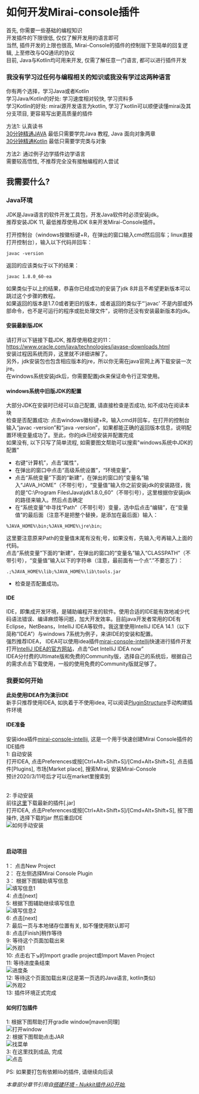 # 如何开发Mirai-console插件


#### 
首先, 你需要一些基础的编程知识<br> 
开发插件的下限很低, 仅仅了解开发用的语言即可<br>
当然, 插件开发的上限也很高, Mirai-Console的插件的控制层下至简单的回复逻辑, 上至修改与QQ通讯的协议<br>
目前, Java与Kotlin均可用来开发, 仅需了解任意一门语言, 都可以进行插件开发<br>

### 我没有学习过任何与编程相关的知识或我没有学过这两种语言
你有两个选择，学习Java或者Kotlin<br> 
学习Java/Kotlin的好处: 学习速度相对较快, 学习资料多<br> 
学习Kotlin的好处: mirai源开发语言为kotlin, 学习了kotlin可以顺便读懂mirai及其分支项目, 更容易写出更高质量的插件<br> 

方法1: 认真读书<br> 
[30分钟精通JAVA](https://www.runoob.com/java/java-tutorial.html) 最低只需要学完Java 教程, Java 面向对象两章<br> 
[30分钟精通Kotlin](https://www.kotlincn.net/docs/reference/) 最低只需要学完类与对象<br> 

方法2: 通过例子边学插件边学语言<br> 
需要较高悟性, 不推荐完全没有接触编程的人尝试<br> 
## 我需要什么?
### Java环境
JDK是Java语言的软件开发工具包，开发Java软件时必须安装jdk。<br>
推荐安装JDK 11, 最低推荐使用JDK 8来开发Mirai-Console插件。<br> 


打开控制台（windows按徽标键+R，在弹出的窗口输入cmd然后回车；linux直接打开控制台），输入以下代码并回车：
```$xslt
javac -version
```
返回的应该类似于以下的结果：
```$xslt
javac 1.8.0_60-ea
```
如果类似于以上的结果，恭喜你已经成功的安装了jdk 8并且不希望更新版本可以跳过这个步骤的教程。<br> 
如果返回的版本是1.7.0或者更旧的版本，或者返回的类似于“'javac' 不是内部或外部命令，也不是可运行的程序或批处理文件”，说明你还没有安装最新版本的jdk。<br> 

#### 安装最新版JDK
请打开以下链接下载JDK, 推荐使用稳定的11：https://www.oracle.com/java/technologies/javase-downloads.html<br> 
安装过程因系统而异，这里就不详细讲解了。<br> 
另外，jdk安装包也包含相应版本的jre，所以你无需在java官网上再下载安装一次jre。<br> 
在windows系统安装jdk后，你需要配置jdk来保证命令行正常使用。<br> 
#### windows系统中旧版JDK的配置
大部分JDK在安装时已经可以自己配置, 请直接检查是否成功, 如不成功在阅读本块<br> 
检查是否配置成功: 点击windows徽标键+R，输入cmd并回车，在打开的控制台输入“javac -version”和“java -version”，如果都能正确的返回版本信息，说明配置环境变量成功了。至此，你的jdk已经安装并配置完成<br> 
如果没有, 以下只写了简单流程, 如需要图文帮助可以搜索"windows系统中JDK的配置"<br> 
- 右键“计算机”，点击“属性”，<br> 
- 在弹出的窗口中点击“高级系统设置”，“环境变量”，<br> 
- 点击“系统变量”下面的“新建”，在弹出的窗口的“变量名”输入“JAVA_HOME”（不带引号），“变量值”输入你之前安装jdk的安装路径，我的是“C:\Program Files\Java\jdk1.8.0_60”（不带引号），这里根据你安装jdk的路径来输入。然后点击确定<br> 
- 在“系统变量”中寻找“Path”（不带引号）变量，选中后点击“编辑”，在“变量值”的最后面（注意不是把整个替换，是添加在最后面）输入：
```$xslt
%JAVA_HOME%\bin;%JAVA_HOME%\jre\bin;
```
这里要注意原来Path的变量值末尾有没有;号，如果没有，先输入;号再输入上面的代码。<br> 
点击“系统变量”下面的“新建”，在弹出的窗口的“变量名”输入“CLASSPATH”（不带引号），“变量值”输入以下的字符串（注意，最前面有一个点“.”不要忘了）：
```$xslt
.;%JAVA_HOME%\lib;%JAVA_HOME%\lib\tools.jar
```
- 检查是否配置成功。
#### IDE
IDE，即集成开发环境，是辅助编程开发的软件。使用合适的IDE能有效地减少代码语法错误、编译麻烦等问题，加大开发效率。目前java开发者常用的IDE有Eclipse，NetBeans，IntelliJ IDEA等软件。我这里使用IntelliJ IDEA 14.1（以下简称“IDEA”）与windows 7系统为例子，来讲IDE的安装和配置。<br>
强烈推荐IDEA， IDEA可以使用idea插件[mirai-console-intellij](https://github.com/mamoe/mirai-console-intellij)快速进行插件开发
<br>
打开[IntelliJ IDEA的官方网站]( http://www.jetbrains.com/idea/)，点击“Get IntelliJ IDEA now”
<br>
IDEA分付费的Ultimate版和免费的Community版，选择自己的系统后，根据自己的需求点击下载使用，一般的使用免费的Community版就足够了。
<br>

### 我要如何开始
**此处使用IDEA作为演示IDE**<br>
新手只推荐使用IDEA, 如执着于不使用idea, 可以阅读[PluginStructure](PluginStructure.MD)手动构建插件环境<br>

#### IDE准备
安装idea插件[mirai-console-intellij](https://github.com/mamoe/mirai-console-intellij), 这是一个用于快速创建Mirai Console插件的IDE插件 <br>
1: 自动安装<br>
打开IDEA, 点击Preferences或按[Ctrl+Alt+Shift+S]/[Cmd+Alt+Shift+S], 点击插件[Plugins], 市场[Market place], 搜索Mirai, 安装Mirai-Console<br>
预计2020/3/11号后才可以在market里搜索到<br>
<br>

2: 手动安装<br>
前往[这里](https://github.com/mamoe/mirai-console-intellij/releases)下载最新的插件[.jar]<BR>
打开IDEA, 点击Preferences或按[Ctrl+Alt+Shift+S]/[Cmd+Alt+Shift+S], 按下图操作, 选择下载的jar 然后重启IDE<br>
![如何手动安装](assets/ideaInstall.png)

<br>

#### 启动项目
1： 点击New Project<br>
2： 在左侧选择Mirai Console Plugin<br>
3： 根据下图辅助填写信息<br>
![填写信息1](assets/ideaplugin1.jpg)<br>
4:  点击[next]<br>
5:  根据下图辅助继续填写信息<br>
![填写信息2](assets/ideaplugin2.jpg)<br>
6:  点击[next]<br>
7:  最后一页与本地储存位置有关, 如不懂使用默认即可<br>
8:  点击[Finish]稍作等待<br>
9:  等待这个页面加载出来<br>
![外观1](assets/ideaplugin3.png)<br>
10: 点击右下↘的Import gradle project或Import Maven Project<br>
11: 等待进度条结束<br>
![进度条](assets/ideaplugin4.png)<br>
12: 等待这个页面加载出来(这是第一页选的Java语言, kotlin类似)<br>
![外观2](assets/ideaplugin5.png)<br>
13: 插件环境正式完成<br>


#### 如何打包插件
1: 根据下图帮助打开gradle window[maven同理]<br>
![打开window](assets/ideaplugin6.jpg)<br>
2: 根据下图帮助点击JAR<br>
![找菜单](assets/ideaplugin7.png)<br>
3: 在这里找到成品, 完成<br>
![点击](assets/ideaplugin8.png)<br>

PS: 如果要打包有依赖lib的插件, 请继续向后读<br>

    

<i>本章部分章节引用自[搭建环境 - Nukkit插件从0开始](https://www.cnblogs.com/xtypr/p/nukkit_plugin_start_from_0_build_environment.html),</i>


